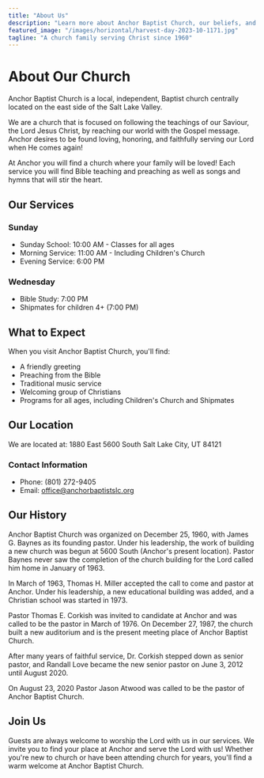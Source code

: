 ```yaml
---
title: "About Us"
description: "Learn more about Anchor Baptist Church, our beliefs, and our leadership"
featured_image: "/images/horizontal/harvest-day-2023-10-1171.jpg"
tagline: "A church family serving Christ since 1960"
---
```


# About Our Church

Anchor Baptist Church is a local, independent, Baptist church centrally located on the east side of the Salt Lake Valley.

We are a church that is focused on following the teachings of our Saviour, the Lord Jesus Christ, by reaching our world with the Gospel message. Anchor desires to be found loving, honoring, and faithfully serving our Lord when He comes again!

At Anchor you will find a church where your family will be loved! Each service you will find Bible teaching and preaching as well as songs and hymns that will stir the heart.

## Our Services

### Sunday
- Sunday School: 10:00 AM - Classes for all ages
- Morning Service: 11:00 AM - Including Children's Church
- Evening Service: 6:00 PM

### Wednesday
- Bible Study: 7:00 PM
- Shipmates for children 4+ (7:00 PM)

## What to Expect

When you visit Anchor Baptist Church, you'll find:

- A friendly greeting
- Preaching from the Bible
- Traditional music service
- Welcoming group of Christians
- Programs for all ages, including Children's Church and Shipmates

## Our Location

We are located at:
1880 East 5600 South
Salt Lake City, UT 84121

### Contact Information
- Phone: (801) 272-9405
- Email: office@anchorbaptistslc.org

## Our History

Anchor Baptist Church was organized on December 25, 1960, with James G. Baynes as its founding pastor. Under his leadership, the work of building a new church was begun at 5600 South (Anchor's present location). Pastor Baynes never saw the completion of the church building for the Lord called him home in January of 1963.

In March of 1963, Thomas H. Miller accepted the call to come and pastor at Anchor. Under his leadership, a new educational building was added, and a Christian school was started in 1973.

Pastor Thomas E. Corkish was invited to candidate at Anchor and was called to be the pastor in March of 1976. On December 27, 1987, the church built a new auditorium and is the present meeting place of Anchor Baptist Church.

After many years of faithful service, Dr. Corkish stepped down as senior pastor, and Randall Love became the new senior pastor on June 3, 2012 until August 2020.

On August 23, 2020 Pastor Jason Atwood was called to be the pastor of Anchor Baptist Church.

## Join Us

Guests are always welcome to worship the Lord with us in our services. We invite you to find your place at Anchor and serve the Lord with us! Whether you're new to church or have been attending church for years, you'll find a warm welcome at Anchor Baptist Church. 